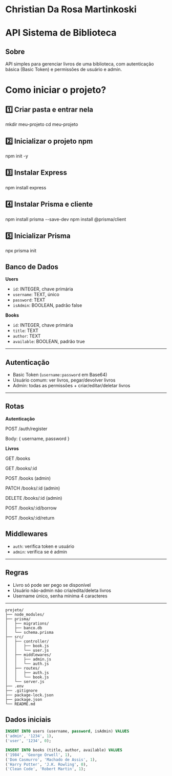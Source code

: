 # Christian Da Rosa Martinkoski


# API Sistema de Biblioteca

## Sobre
API simples para gerenciar livros de uma biblioteca, com autenticação básica (Basic Token) e permissões de usuário e admin.

# Como iniciar o projeto?

## 1️⃣ Criar pasta e entrar nela
mkdir meu-projeto
cd meu-projeto

## 2️⃣ Inicializar o projeto npm
npm init -y

## 3️⃣ Instalar Express
npm install express

## 4️⃣ Instalar Prisma e cliente
npm install prisma --save-dev
npm install @prisma/client

## 5️⃣ Inicializar Prisma
npx prisma init




## Banco de Dados

**Users**
- `id`: INTEGER, chave primária  
- `username`: TEXT, único  
- `password`: TEXT  
- `isAdmin`: BOOLEAN, padrão false  

**Books**
- `id`: INTEGER, chave primária  
- `title`: TEXT  
- `author`: TEXT  
- `available`: BOOLEAN, padrão true  

---

## Autenticação
- Basic Token (`username:password` em Base64)  
- Usuário comum: ver livros, pegar/devolver livros  
- Admin: todas as permissões + criar/editar/deletar livros  

---

## Rotas

**Autenticação**

POST /auth/register

Body: { username, password }

**Livros**

GET /books

GET /books/:id

POST /books (admin)

PATCH /books/:id (admin)

DELETE /books/:id (admin)

POST /books/:id/borrow

POST /books/:id/return



## Middlewares
- `auth`: verifica token e usuário  
- `admin`: verifica se é admin  

---

## Regras
- Livro só pode ser pego se disponível  
- Usuário não-admin não cria/edita/deleta livros  
- Username único, senha mínima 4 caracteres  

---

```
projeto/
├── node_modules/
├── prisma/
│   ├── migrations/
│   ├── banco.db
│   └── schema.prisma
├── src/
│   ├── controller/
│   │   ├── book.js
│   │   └── user.js
│   ├── middlewares/
│   │   ├── admin.js
│   │   └── auth.js
│   ├── routes/
│   │   ├── auth.js
│   │   └── book.js
│   └── server.js
├── .env
├── .gitignore
├── package-lock.json
├── package.json
└── README.md
```

## Dados iniciais
```sql
INSERT INTO users (username, password, isAdmin) VALUES 
('admin', '1234', 1),
('user', '1234', 0);

INSERT INTO books (title, author, available) VALUES 
('1984', 'George Orwell', 1),
('Dom Casmurro', 'Machado de Assis', 1),
('Harry Potter', 'J.K. Rowling', 0),
('Clean Code', 'Robert Martin', 1);
